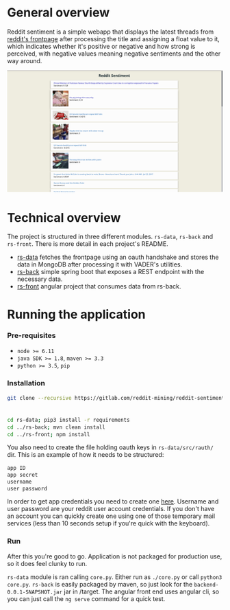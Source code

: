 # General overview

Reddit sentiment is a simple webapp that displays the latest threads from [reddit's frontpage](https://reddit.com/r/all/) after processing the title and assigning a float value to it, which indicates whether it's positive or negative and how strong is perceived, with negative values meaning negative sentiments and the other way around.

![Example view](resources/images/readme1.png)


# Technical overview

The project is structured in three different modules. `rs-data`, `rs-back` and `rs-front`. There is more detail in each project's README.

* [rs-data](https://gitlab.com/reddit-mining/rs-data) fetches the frontpage using an oauth handshake and stores the data in MongoDB after processing it with VADER's utilities.
* [rs-back](https://gitlab.com/reddit-mining/rs-back) simple spring boot that exposes a REST endpoint with the necessary data.
* [rs-front](https://gitlab.com/reddit-mining/rs-front) angular project that consumes data from rs-back.


# Running the application

### Pre-requisites

- `node >= 6.11`
- `java SDK >= 1.8`, `maven >= 3.3`
- `python >= 3.5`, `pip`

### Installation

```bash
git clone --recursive https://gitlab.com/reddit-mining/reddit-sentiment.git


cd rs-data; pip3 install -r requirements
cd ../rs-back; mvn clean install
cd ../rs-front; npm install

```

You also need to create the file holding oauth keys in `rs-data/src/rauth/` dir. This is an example of how it needs to be structured:
```
app ID
app secret
username
user password
```

In order to get app credentials you need to create one [here](https://www.reddit.com/prefs/apps/). Username and user password are your reddit user account credentials. If you don't have an account you can quickly create one using one of those temporary mail services (less than 10 seconds setup if you're quick with the keyboard).

### Run

After this you're good to go. Application is not packaged for production use, so it does feel clunky to run.

`rs-data` module is ran calling `core.py`. Either run as `./core.py` or call `python3 core.py`. `rs-back` is easily packaged by maven, so just look for the `backend-0.0.1-SNAPSHOT.jar` jar in /target. The angular front end uses angular cli, so you can just call the `ng serve` command for a quick test.